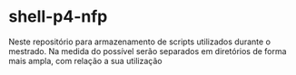 # shell-p4-nfp

Neste repositório para armazenamento de scripts utilizados durante o mestrado. Na medida do possível serão separados em diretórios de forma mais ampla, com relação a sua utilização

